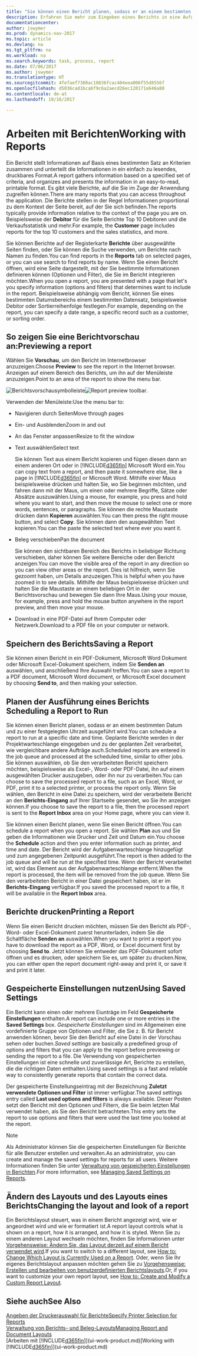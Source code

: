 ```yaml
---
title: "Sie können einen Bericht planen, sodass er an einem bestimmten Datum und zu einer festgelegten Uhrzeit ausgeführt wird."
description: Erfahren Sie mehr zum Eingeben eines Berichts in eine Aufgabenwarteschlange und das Planen der Verarbeitung an einem bestimmten Datum und Uhrzeit.
documentationcenter: 
author: jswymer
ms.prod: dynamics-nav-2017
ms.topic: article
ms.devlang: na
ms.tgt_pltfrm: na
ms.workload: na
ms.search.keywords: task, process, report
ms.date: 07/06/2017
ms.author: jswymer
ms.translationtype: HT
ms.sourcegitcommit: 4fefaef7380ac10836fcac404eea006f55d8556f
ms.openlocfilehash: d5036cad1bca6f9c6a2aecd26ec120171e646a80
ms.contentlocale: de-at
ms.lasthandoff: 10/16/2017

---
```

# <a name="working-with-reports"></a><span data-ttu-id="3d65e-103">Arbeiten mit Berichten</span><span class="sxs-lookup"><span data-stu-id="3d65e-103">Working with Reports</span></span>
<span data-ttu-id="3d65e-104">Ein Bericht stellt Informationen auf Basis eines bestimmten Satz an Kriterien zusammen und unterteilt die Informationen in ein einfach zu lesendes, druckbares Format.</span><span class="sxs-lookup"><span data-stu-id="3d65e-104">A report gathers information based on a specified set of criteria, and organizes and presents the information in an easy-to-read, printable format.</span></span> <span data-ttu-id="3d65e-105">Es gibt viele Berichte, auf die Sie im Zuge der Anwendung zugreifen können.</span><span class="sxs-lookup"><span data-stu-id="3d65e-105">There are many reports that you can access throughout the application.</span></span> <span data-ttu-id="3d65e-106">Die Berichte stellen in der Regel Informationen proportional zu dem Kontext der Seite bereit, auf der Sie sich befinden.</span><span class="sxs-lookup"><span data-stu-id="3d65e-106">The reports typically provide information relative to the context of the page you are on.</span></span> <span data-ttu-id="3d65e-107">Beispielsweise der **Debitor** für die Seite Berichte Top 10 Debitoren und die Verkaufsstatistik und mehr.</span><span class="sxs-lookup"><span data-stu-id="3d65e-107">For example, the **Customer** page includes reports for the top 10 customers and the sales statistics, and more.</span></span>

<span data-ttu-id="3d65e-108">Sie können Berichte auf der Registerkarte **Berichte** über ausgewählte Seiten finden, oder Sie können die Suche verwenden, um Berichte nach Namen zu finden.</span><span class="sxs-lookup"><span data-stu-id="3d65e-108">You can find reports in the **Reports** tab on selected pages, or you can use search to find reports by name.</span></span> <span data-ttu-id="3d65e-109">Wenn Sie einen Bericht öffnen, wird eine Seite dargestellt, mit der Sie bestimmte Informationen definieren können (Optionen und Filter), die Sie im Bericht integrieren möchten.</span><span class="sxs-lookup"><span data-stu-id="3d65e-109">When you open a report, you are presented with a page that let's you specify information (options and filters) that determines want to include in the report.</span></span> <span data-ttu-id="3d65e-110">Beispielsweise abhängig vom Bericht, können Sie eines bestimmten Datumsbereichs einem bestimmten Datensatz, beispielsweise Debitor oder Sortierreihenfolge festlegen.</span><span class="sxs-lookup"><span data-stu-id="3d65e-110">For example, depending on the report, you can specify a date range, a specific record such as a customer, or sorting order.</span></span>

## <a name="previewing-a-report"></a><span data-ttu-id="3d65e-111">So zeigen Sie eine Berichtvorschau an:</span><span class="sxs-lookup"><span data-stu-id="3d65e-111">Previewing a report</span></span>
<span data-ttu-id="3d65e-112">Wählen Sie **Vorschau**, um den Bericht im Internetbrowser anzuzeigen.</span><span class="sxs-lookup"><span data-stu-id="3d65e-112">Choose **Preview** to see the report in the Internet browser.</span></span> <span data-ttu-id="3d65e-113">Anzeigen auf einem Bereich des Berichts, um ihn auf der Menüleiste anzuzeigen.</span><span class="sxs-lookup"><span data-stu-id="3d65e-113">Point to an area of the report to show the menu bar.</span></span>  

<span data-ttu-id="3d65e-114">![Berichtsvorschausymbolleiste](media/report_viewer.png "Berichtsvorschausymbolleiste")</span><span class="sxs-lookup"><span data-stu-id="3d65e-114">![Report preview toolbar](media/report_viewer.png "Report preview toolbar").</span></span>

<span data-ttu-id="3d65e-115">Verwenden der Menüleiste:</span><span class="sxs-lookup"><span data-stu-id="3d65e-115">Use the menu bar to:</span></span>

-   <span data-ttu-id="3d65e-116">Navigieren durch Seiten</span><span class="sxs-lookup"><span data-stu-id="3d65e-116">Move through pages</span></span>
-   <span data-ttu-id="3d65e-117">Ein- und Ausblenden</span><span class="sxs-lookup"><span data-stu-id="3d65e-117">Zoom in and out</span></span>
-   <span data-ttu-id="3d65e-118">An das Fenster anpassen</span><span class="sxs-lookup"><span data-stu-id="3d65e-118">Resize to fit the window</span></span>
-   <span data-ttu-id="3d65e-119">Text auswählen</span><span class="sxs-lookup"><span data-stu-id="3d65e-119">Select text</span></span>

    <span data-ttu-id="3d65e-120">Sie können Text aus einem Bericht kopieren und fügen diesen dann an einem anderen Ort oder in [!INCLUDE[d365fin](includes/d365fin_md.md)] Microsoft Word ein.</span><span class="sxs-lookup"><span data-stu-id="3d65e-120">You can copy text from a report, and then paste it somewhere else, like a page in [!INCLUDE[d365fin](includes/d365fin_md.md)] or Microsoft Word.</span></span>  <span data-ttu-id="3d65e-121">Mithilfe einer Maus beispielsweise drücken und halten Sie, wo Sie beginnen möchten, und fahren dann mit der Maus, um einen oder mehrere Begriffe, Sätze oder Absätze auszuwählen.</span><span class="sxs-lookup"><span data-stu-id="3d65e-121">Using a mouse, for example, you press and hold where you want to start, and then move the mouse to select one or more words, sentences, or paragraphs.</span></span> <span data-ttu-id="3d65e-122">Sie können die rechte Maustaste drücken dann **Kopieren** auswählen.</span><span class="sxs-lookup"><span data-stu-id="3d65e-122">You can then press the right mouse button, and select **Copy**.</span></span> <span data-ttu-id="3d65e-123">Sie können dann den ausgewählten Text kopieren.</span><span class="sxs-lookup"><span data-stu-id="3d65e-123">You can the paste the selected text where ever you want it.</span></span>
-   <span data-ttu-id="3d65e-124">Beleg verschieben</span><span class="sxs-lookup"><span data-stu-id="3d65e-124">Pan the document</span></span>

    <span data-ttu-id="3d65e-125">Sie können den sichtbaren Bereich des Berichts in beliebiger Richtung verschieben, daher können Sie weitere Bereiche oder den Bericht anzeigen.</span><span class="sxs-lookup"><span data-stu-id="3d65e-125">You can move the visible area of the report in any direction so you can view other areas or the report.</span></span> <span data-ttu-id="3d65e-126">Dies ist hilfreich, wenn Sie gezoomt haben, um Details anzuzeigen.</span><span class="sxs-lookup"><span data-stu-id="3d65e-126">This is helpful when you have zoomed in to see details.</span></span>  <span data-ttu-id="3d65e-127">Mithilfe der Maus beispielsweise drücken und halten Sie die Maustaste an einem beliebigen Ort in der  Berichtsvorschau und bewegen Sie dann Ihre Maus.</span><span class="sxs-lookup"><span data-stu-id="3d65e-127">Using your mouse, for example, press and hold the mouse button anywhere in the report preview, and then move your mouse.</span></span>

-   <span data-ttu-id="3d65e-128">Download in eine PDF-Datei auf Ihrem Computer oder Netzwerk.</span><span class="sxs-lookup"><span data-stu-id="3d65e-128">Download to a PDF file on your computer or network.</span></span>


## <a name="saving-a-report"></a><span data-ttu-id="3d65e-129">Speichern des Berichts</span><span class="sxs-lookup"><span data-stu-id="3d65e-129">Saving a Report</span></span>
<span data-ttu-id="3d65e-130">Sie können einen Bericht in ein PDF-Dokument, Microsoft Word Dokument oder Microsoft Excel-Dokument speichern, indem Sie **Senden an** auswählen, und anschließend Ihre Auswahl treffen.</span><span class="sxs-lookup"><span data-stu-id="3d65e-130">You can save a report to a PDF document, Microsoft Word document, or Microsoft Excel document by choosing **Send to**, and then making your selection.</span></span> 

## <span data-ttu-id="3d65e-131"><a name="ScheduleReport"></a>Planen der Ausführung eines Berichts</span><span class="sxs-lookup"><span data-stu-id="3d65e-131"><a name="ScheduleReport"></a> Scheduling a Report to Run</span></span>
<span data-ttu-id="3d65e-132">Sie können einen Bericht planen, sodass er an einem bestimmten Datum und zu einer festgelegten Uhrzeit ausgeführt wird.</span><span class="sxs-lookup"><span data-stu-id="3d65e-132">You can schedule a report to run at a specific date and time.</span></span> <span data-ttu-id="3d65e-133">Geplante Berichte werden in der Projektwarteschlange eingegeben und zu der geplanten Zeit verarbeitet, wie vergleichbare andere Aufträge auch.</span><span class="sxs-lookup"><span data-stu-id="3d65e-133">Scheduled reports are entered in the job queue and processed at the scheduled time, similar to other jobs.</span></span> <span data-ttu-id="3d65e-134">Sie können auswählen, ob Sie den verarbeiteten Bericht speichern möchten, beispielsweise als Excel-, Word- oder PDF-Datei, ihn auf einem ausgewählten Drucker auszugeben, oder ihn nur zu verarbeiten.</span><span class="sxs-lookup"><span data-stu-id="3d65e-134">You can choose to save the processed report to a file, such as an Excel, Word, or PDF, print it to a selected printer, or process the report only.</span></span> <span data-ttu-id="3d65e-135">Wenn Sie wählen, den Bericht in eine Datei zu speichern, wird der verarbeitete Bericht an den **Berichts-Eingang** auf Ihrer Startseite gesendet, wo Sie ihn anzeigen können.</span><span class="sxs-lookup"><span data-stu-id="3d65e-135">If you choose to save the report to a file, then the processed report is sent to the **Report Inbox** area on your Home page, where you can view it.</span></span>

<span data-ttu-id="3d65e-136">Sie können einen Bericht planen, wenn Sie einen Bericht öffnen.</span><span class="sxs-lookup"><span data-stu-id="3d65e-136">You can schedule a report when you open a report.</span></span> <span data-ttu-id="3d65e-137">Sie wählen **Plan** aus und Sie geben die Informationen wie Drucker und Zeit und Datum ein.</span><span class="sxs-lookup"><span data-stu-id="3d65e-137">You choose the **Schedule** action and then you enter information such as printer, and time and date.</span></span> <span data-ttu-id="3d65e-138">Der Bericht wird der Aufgabenwarteschlange hinzugefügt und zum angegebenen Zeitpunkt ausgeführt.</span><span class="sxs-lookup"><span data-stu-id="3d65e-138">The report is then added to the job queue and will be run at the specified time.</span></span> <span data-ttu-id="3d65e-139">Wenn der Bericht verarbeitet ist, wird das Element aus der Aufgabenwarteschlange entfernt.</span><span class="sxs-lookup"><span data-stu-id="3d65e-139">When the report is processed, the item will be removed from the job queue.</span></span> <span data-ttu-id="3d65e-140">Wenn Sie den verarbeiteten Bericht in einer Datei gespeichert haben, ist er im **Berichts-Eingang** verfügbar.</span><span class="sxs-lookup"><span data-stu-id="3d65e-140">If you saved the processed report to a file, it will be available in the **Report Inbox** area.</span></span>

## <span data-ttu-id="3d65e-141"><a name="PrintReport"></a>Berichte drucken</span><span class="sxs-lookup"><span data-stu-id="3d65e-141"><a name="PrintReport"></a>Printing a Report</span></span>
<span data-ttu-id="3d65e-142">Wenn Sie einen Bericht drucken möchten, müssen Sie den Bericht als PDF-, Word- oder Excel-Dokument zuerst herunterladen, indem Sie die Schaltfläche **Senden an** auswählen.</span><span class="sxs-lookup"><span data-stu-id="3d65e-142">When you want to print a report you have to download the report as a PDF, Word, or Excel document first by choosing **Send to**.</span></span> <span data-ttu-id="3d65e-143">Jetzt können Sie entweder das PDF-Dokument sofort öffnen und es drucken, oder speichern Sie es, um später zu drucken.</span><span class="sxs-lookup"><span data-stu-id="3d65e-143">Now, you can either open the report document right-away and print it, or save it and print it later.</span></span>

## <a name="using-saved-settings"></a><span data-ttu-id="3d65e-144">Gespeicherte Einstellungen nutzen</span><span class="sxs-lookup"><span data-stu-id="3d65e-144">Using Saved Settings</span></span>
<span data-ttu-id="3d65e-145">Ein Bericht kann einen oder mehrere Eiunträge im Feld **Gespeicherte Einstellungen** enthalten.</span><span class="sxs-lookup"><span data-stu-id="3d65e-145">A report can include one or more entries in the **Saved Settings** box.</span></span> <span data-ttu-id="3d65e-146">*Gespeicherte Einstellungen* sind im Allgemeinen eine vordefinierte Gruppe von Optionen und Filter, die Sie z. B. für Bericht anwenden können, bevor Sie den Bericht auf eine Datei in der Vorschau sehen oder buchen.</span><span class="sxs-lookup"><span data-stu-id="3d65e-146">*Saved settings* are basically a predefined group of options and filters that you can apply to the report before previewing or sending the report to a file.</span></span> <span data-ttu-id="3d65e-147">Die Verwendung von gespeicherten Einstellungen ist eine schnelle und zuverlässige Art, Berichte zu erstellen, die die richtigen Daten enthalten.</span><span class="sxs-lookup"><span data-stu-id="3d65e-147">Using saved settings is a fast and reliable way to consistently generate reports that contain the correct data.</span></span>

<span data-ttu-id="3d65e-148">Der gespeicherte Einstellungseintrag mit der Bezeichnung **Zuletzt verwendete Optionen und Filter** ist immer verfügbar.</span><span class="sxs-lookup"><span data-stu-id="3d65e-148">The saved settings entry called **Last used options and filters** is always available.</span></span> <span data-ttu-id="3d65e-149">Dieser Posten setzt den Bericht mit den Optionen und Filtern, die Sie beim letzten Mal verwendet haben, als Sie den Bericht betrachteten.</span><span class="sxs-lookup"><span data-stu-id="3d65e-149">This entry sets the report to use options and filters that were used the last time you looked at the report.</span></span>

>[!NOTE]
><span data-ttu-id="3d65e-150">Als Administrator können Sie die gespeicherten Einstellungen für Berichte für alle Benutzer erstellen und verwalten.</span><span class="sxs-lookup"><span data-stu-id="3d65e-150">As an administrator, you can create and manage the saved settings for reports for all users.</span></span> <span data-ttu-id="3d65e-151">Weitere Informationen finden Sie unter [Verwaltung von gespeicherten Einstellungen in Berichten](reports-saving-reusing-settings.md).</span><span class="sxs-lookup"><span data-stu-id="3d65e-151">For more information, see [Managing Saved Settings on Reports](reports-saving-reusing-settings.md).</span></span>

## <a name="changing-the-layout-and-look-of-a-report"></a><span data-ttu-id="3d65e-152">Ändern des Layouts und des Layouts eines Berichts</span><span class="sxs-lookup"><span data-stu-id="3d65e-152">Changing the layout and look of a report</span></span>
<span data-ttu-id="3d65e-153">Ein Berichtslayout steuert, was in einem Bericht angezeigt wird, wie er angeordnet wird und wie er formatiert ist.</span><span class="sxs-lookup"><span data-stu-id="3d65e-153">A report layout controls what is shown on a report, how it is arranged, and how it is styled.</span></span> <span data-ttu-id="3d65e-154">Wenn Sie zu einem anderen Layout wechseln möchten, finden Sie Informationen unter [Vorgehensweise: Ändern Sie, das Layout derzeit auf einem Bericht verwendet wird](ui-how-change-layout-currently-used-report.md).</span><span class="sxs-lookup"><span data-stu-id="3d65e-154">If you want to switch to a different layout, see [How to: Change Which Layout is Currently Used on a Report](ui-how-change-layout-currently-used-report.md).</span></span> <span data-ttu-id="3d65e-155">Oder, wenn Sie Ihr eigenes Berichtslayout anpassen möchten gehen Sie zu [Vorgehensweise: Erstellen und bearbeiten von benutzerdefinierten Berichtslayouts](ui-how-create-custom-report-layout.md).</span><span class="sxs-lookup"><span data-stu-id="3d65e-155">Or, if you want to customize your own report layout, see [How to: Create and Modify a Custom Report Layout](ui-how-create-custom-report-layout.md).</span></span>

## <a name="see-also"></a><span data-ttu-id="3d65e-156">Siehe auch</span><span class="sxs-lookup"><span data-stu-id="3d65e-156">See Also</span></span>
[<span data-ttu-id="3d65e-157">Angeben der Druckerauswahl für Berichte</span><span class="sxs-lookup"><span data-stu-id="3d65e-157">Specify Printer Selection for Reports</span></span>](ui-specify-printer-selection-reports.md)  
[<span data-ttu-id="3d65e-158">Verwaltung von Berichts- und Beleg-Layouts</span><span class="sxs-lookup"><span data-stu-id="3d65e-158">Managing Report and Document Layouts</span></span>](ui-manage-report-layouts.md)  
<span data-ttu-id="3d65e-159">[Arbeiten mit [!INCLUDE[d365fin](includes/d365fin_md.md)]](ui-work-product.md)</span><span class="sxs-lookup"><span data-stu-id="3d65e-159">[Working with [!INCLUDE[d365fin](includes/d365fin_md.md)]](ui-work-product.md)</span></span>

